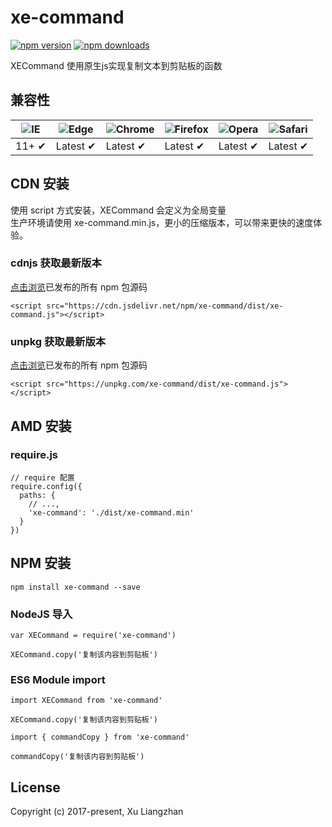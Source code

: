 # xe-command

[![npm version](https://img.shields.io/npm/v/xe-command.svg?style=flat-square)](https://www.npmjs.org/package/xe-command)
[![npm downloads](https://img.shields.io/npm/dm/xe-command.svg?style=flat-square)](http://npm-stat.com/charts.html?package=xe-command)

XECommand 使用原生js实现复制文本到剪贴板的函数

## 兼容性

![IE](https://raw.github.com/alrra/browser-logos/master/src/archive/internet-explorer_9-11/internet-explorer_9-11_48x48.png) | ![Edge](https://raw.github.com/alrra/browser-logos/master/src/edge/edge_48x48.png) | ![Chrome](https://raw.github.com/alrra/browser-logos/master/src/chrome/chrome_48x48.png) | ![Firefox](https://raw.github.com/alrra/browser-logos/master/src/firefox/firefox_48x48.png) | ![Opera](https://raw.github.com/alrra/browser-logos/master/src/opera/opera_48x48.png) | ![Safari](https://raw.github.com/alrra/browser-logos/master/src/safari/safari_48x48.png)
--- | --- | --- | --- | --- | --- |
11+ ✔ | Latest ✔ | Latest ✔ | Latest ✔ | Latest ✔ | Latest ✔ |

## CDN 安装
使用 script 方式安装，XECommand 会定义为全局变量  
生产环境请使用 xe-command.min.js，更小的压缩版本，可以带来更快的速度体验。
### cdnjs 获取最新版本
[点击浏览](https://cdn.jsdelivr.net/npm/xe-command/)已发布的所有 npm 包源码
``` shell
<script src="https://cdn.jsdelivr.net/npm/xe-command/dist/xe-command.js"></script>
```
### unpkg 获取最新版本
[点击浏览](https://unpkg.com/xe-command/)已发布的所有 npm 包源码
``` shell
<script src="https://unpkg.com/xe-command/dist/xe-command.js"></script>
```

## AMD 安装
### require.js
``` shell
// require 配置
require.config({
  paths: {
    // ...,
    'xe-command': './dist/xe-command.min'
  }
})
```

## NPM 安装
``` shell
npm install xe-command --save
```

### NodeJS 导入
``` shell
var XECommand = require('xe-command')

XECommand.copy('复制该内容到剪贴板')
```

### ES6 Module import
``` shell
import XECommand from 'xe-command'

XECommand.copy('复制该内容到剪贴板')
```
``` shell
import { commandCopy } from 'xe-command'

commandCopy('复制该内容到剪贴板')
```

## License
Copyright (c) 2017-present, Xu Liangzhan